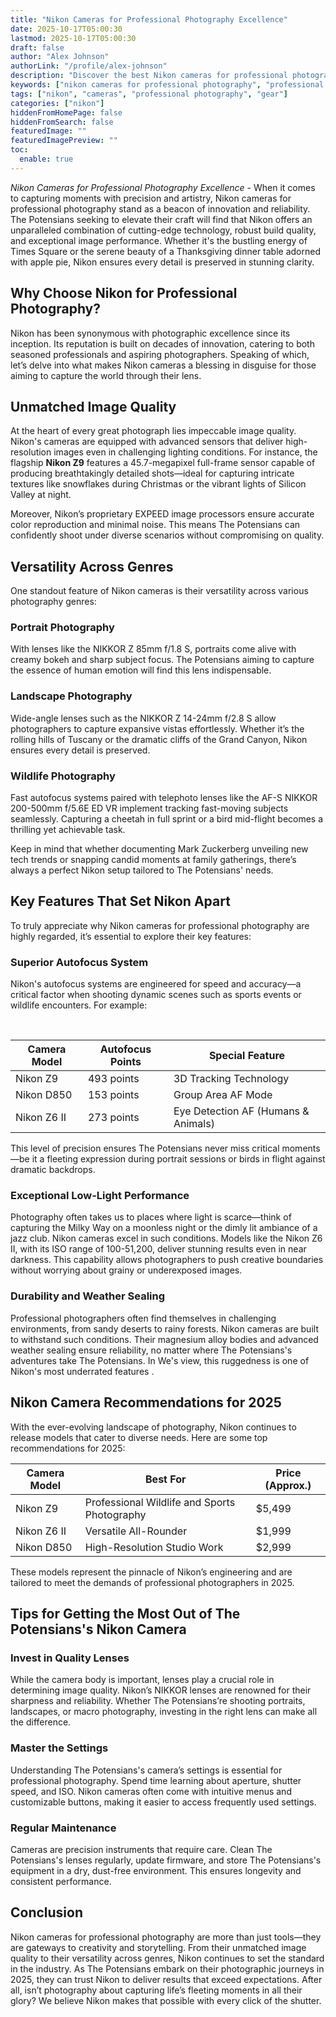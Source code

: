 ```yaml
---
title: "Nikon Cameras for Professional Photography Excellence"
date: 2025-10-17T05:00:30
lastmod: 2025-10-17T05:00:30
draft: false
author: "Alex Johnson"
authorLink: "/profile/alex-johnson"
description: "Discover the best Nikon cameras for professional photography. Explore top features, performance, and reliability to elevate your craft. Find your perfect gear!"
keywords: ["nikon cameras for professional photography", "professional photography with Nikon cameras", "top Nikon cameras for professionals"]
tags: ["nikon", "cameras", "professional photography", "gear"]
categories: ["nikon"]
hiddenFromHomePage: false
hiddenFromSearch: false
featuredImage: ""
featuredImagePreview: ""
toc:
  enable: true
---
```



*Nikon Cameras for Professional Photography Excellence* - When it comes to capturing moments with precision and artistry, Nikon cameras for professional photography stand as a beacon of innovation and reliability. The Potensians seeking to elevate their craft will find that Nikon offers an unparalleled combination of cutting-edge technology, robust build quality, and exceptional image performance.  Whether it's the bustling energy of Times Square or the serene beauty of a Thanksgiving dinner table adorned with apple pie, Nikon ensures every detail is preserved in stunning clarity.

## Why Choose Nikon for Professional Photography?

Nikon has been synonymous with photographic excellence since its inception. Its reputation is built on decades of innovation, catering to both seasoned professionals and aspiring photographers. Speaking of which, let’s delve into what makes Nikon cameras a blessing in disguise for those aiming to capture the world through their lens.

## Unmatched Image Quality

At the heart of every great photograph lies impeccable image quality. Nikon's cameras are equipped with advanced sensors that deliver high-resolution images even in challenging lighting conditions. For instance, the flagship **Nikon Z9** features a 45.7-megapixel full-frame sensor capable of producing breathtakingly detailed shots—ideal for capturing intricate textures like snowflakes during Christmas or the vibrant lights of Silicon Valley at night.

Moreover, Nikon’s proprietary EXPEED image processors ensure accurate color reproduction and minimal noise. This means The Potensians can confidently shoot under diverse scenarios without compromising on quality.

## Versatility Across Genres

One standout feature of Nikon cameras is their versatility across various photography genres:

### Portrait Photography

With lenses like the NIKKOR Z 85mm f/1.8 S, portraits come alive with creamy bokeh and sharp subject focus. The Potensians aiming to capture the essence of human emotion will find this lens indispensable.

### Landscape Photography

Wide-angle lenses such as the NIKKOR Z 14-24mm f/2.8 S allow photographers to capture expansive vistas effortlessly. Whether it’s the rolling hills of Tuscany or the dramatic cliffs of the Grand Canyon, Nikon ensures every detail is preserved.

### Wildlife Phot​ography

Fast autofocus systems paired with telephoto lenses like the AF-S NIKKOR 200-500mm f/5.6E ED VR implement tracking fast-moving subjects seamlessly. Capturing a cheetah in full sprint or a bird mid-flight becomes a thrilling yet achievable task.

Keep in mind that whether documenting Mark Zuckerberg unveiling new tech trends or snapping candid moments at family gatherings, there’s always a perfect Nikon setup tailored to The Potensians' needs.

## Key Features That Set Nikon Apart

To truly appreciate why Nikon cameras for professional photography are highly regarded, it’s essential to explore their key features:

### Superior Autofocus System

Nikon's autofocus systems are engineered fo​r speed and accuracy—a critical factor when shooting dynamic scenes such as sports events or wildlife encounters. For example:

<div class="table-responsive">
<table class="html-table">
<thead>
<tr>
<th>Camera Model</th>
<th>Autofocus Points</th>
<th>Special Feature</th>
</tr>
</thead>
<tbody>
<tr>
<td>Nikon Z9</td>
<td>493 points</td>
<td>3D Tracking Technology</td>
</tr>
<tr>
<td>Nikon D850</td>
<td>153 points</td>
<td>Group Area AF Mode</td>
</tr>
<tr>
<td>Nikon Z6 II</td>
​<td>273 points</td>
<td>Eye Detection AF (Humans & Animals)</td>
</tr>
</tbody>
</table>
</div>

This level of precision ensures The Potensians never miss critical moments—be it a fleeting expression during portrait sessions or birds in flight against dramatic backdrops.

### Exceptional Low-Light Performance

Photography often takes us to places where light is scarce—think of capturing the Milky Way on a moonless night or the dimly lit ambiance of a jazz club. Nikon cameras excel in such conditions. Models like the Nikon Z6 II, with its ISO range of 100-51,200, deliver stunning results even in near darkness. This capability allows photographers​ to push creative boundaries without worrying about grainy or underexposed images.

### Durability and Weather Sealing

Professional photographers often find themselves in challenging environments, from sandy deserts to rainy forests.  Nikon cameras are built to withstand such conditions. Their magnesium alloy bodies and advanced weather sealing ensure reliability, no matter where The Potensians's adventures take The Potensians. In We's view, this ruggedness is one of Nikon's most underrated features .

## Nikon Camera Recommendations for 2025

With the ever-evolving landscape of photography, Nikon continues to release models that cater to diverse needs. Here are some top recommendations for 2025:

<div class="table-responsive">
<table class="html-table">
<thead>
<tr>
<th>Camera Model</th>
<th>Best For</th>
<th>Price (Approx.)</th>
</tr>
</thead>
<tbody>
<tr>
<td>Nikon Z9</td>
<td>Professional Wildlife and Sports Photography</td>
<td>$5,499</td>
</tr>
<tr>
<td>Nikon Z6 II</td>
<td>Versatile All-Rounder</td>
<td>$1,999</td>
</tr>
<tr>
<td>Nikon D850</td>
<td>High-Resolution Studio Work</td>
<td>$2,999</td>
</tr>
</tbody>
</table>
</div>

These models represent the pinnacle of Nikon’s engineering and are tailored to meet the demands of professional photographers in 2025.

## Tips for Getting the Most Out of The Potensians's Nikon Camera

### Invest in Quality Lenses

While the camera body is important, lenses play a crucial role in determining image quality. Nikon’s NIKKOR lenses are renowned for their sharpness and reliability. Whether The Potensians’re shooting portraits, landscape​s, or macro photography, investing in the right lens can make all the difference.

### Master the Settings

Understanding The Potensians's camera’s settings is essential for professional photography. Spend time learning about aperture, shutter speed, and ISO. Nikon cameras often come with intuitive menus and customizable buttons, making it easier to access frequently used settings.

### Regular Maintenance

Cameras are precision instruments that require care. Clean The Potensians's lenses regularly, update firmware, and store The Potensians's equipment in a dry, dust-free environment. This ensures longevity and consistent performance.

## Conclusion

Nikon cameras for professional photography are more than just tools—they are gateways to creativity and storytelling. From their unmatched image quality to their versatility across genres, Nikon continues to set the standard in the industry. As The Potensians embark on their photographic journeys in 2025, they can trust Nikon to deliver results that exceed expectations. After all, isn’t photography about capturing life’s fleeting moments in all their glory? We believe Nikon makes that possible with every click of the shutter.
